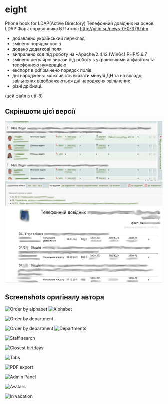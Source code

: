 eight
=====

Phone book for LDAP(Active Directory)
Телефонний довідник на основі LDAP
Форк справочника В.Питина http://pitin.su/news-0-0-376.htm


- добавлено український переклад
- змінено порядок полів 
- додано додаткові поля
- випралено код під роботу на •Apache/2.4.12 (Win64) PHP/5.6.7
- змінено регулярні вирази під роботу з українськими алфавітом та телефонною нумерацією
- експорт в pdf змінено порядок полів
- дні народжень: можливість вказати минулі ДН та на вкладці звільнених відображаються дні народженя звільнених
- різні дрібниці.

(цей файл в utf-8)

## Скріншоти цієї версії
![Order by department](/other/by_department.jpg?raw=true "По відділам")
![Tabs](/other/tabs.jpg?raw=true "Вкладки")
![PDF export](/other/PDF_export.jpg?raw=true "PDF export")


## Screenshots оригіналу автора

![Order by alphabet](http://www.pitin.su/files/news/all/155/1.png "Order by alphabet")
![Alphabet](http://www.pitin.su/files/news/all/155/9.png "Alphabet")

![Order by department](http://www.pitin.su/files/news/all/155/3.png "Order by department")

![Order by department](http://www.pitin.su/files/news/all/155/8.png "Order by department")
![Departments](http://www.pitin.su/files/news/all/155/10.png "Departments")


![Staff search](http://www.pitin.su/files/news/all/155/5.png "Staff search")

![Closest birtdays](http://www.pitin.su/files/news/all/155/7.png "Closest birtdays")

![Tabs](http://www.pitin.su/files/news/all/155/12.png "Tabs")


![PDF export](http://www.pitin.su/files/news/all/156/2.jpg "PDF export")

![Admin Panel](http://www.pitin.su/files/news/all/112/1.png "Admin Panel")

![Avatars](http://www.pitin.su/files/news/all/156/1.png "Avatars")

![In vacation](http://www.pitin.su/files/news/all/156/3.png "In vacation")